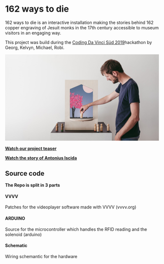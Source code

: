 # 162 ways to die

162 ways to die is an interactive installation making the stories behind 162 copper engraving of Jesuit monks in the 17th century accessible to museum visitors in an engaging way.

This project was build during the [Coding Da Vinci Süd 2019](https://codingdavinci.de/events/sued/)hackathon by Georg, Kelvyn, Michael, Robi.

![162 ways to die cover](./docs/images/162waystodie-cover_imx.jpg)

[**Watch our project teaser**](https://vimeo.com/345112605)

[**Watch the story of Antonius Iscida**](https://vimeo.com/345112605)

## Source code
**The Repo is split in 3 parts**

#### VVVV
Patches for the videoplayer software made with VVVV (vvvv.org)

#### ARDUINO
Source for the microcontroller which handles the RFID reading and the solenoid  (arduino)

#### Schematic
Wiring schemantic for the hardware
